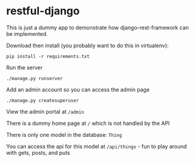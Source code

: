 # restful-django

This is just a dummy app to demonstrate how django-rest-framework can be implemented.

Download then install (you probably want to do this in virtualenv):

    pip install -r requirements.txt
   
Run the server

    ./manage.py runserver

Add an admin account so you can access the admin page

	./manage.py createsuperuser
	
View the admin portal at `/admin`

There is a dummy home page at `/` which is not handled by the API

There is only one model in the database: `Thing`

You can access the api for this model at `/api/things` - fun to play around with gets, posts, and puts